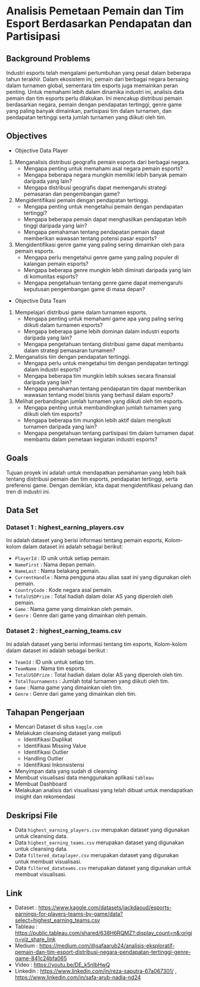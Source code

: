 # Analisis Pemetaan Pemain dan Tim Esport Berdasarkan Pendapatan dan Partisipasi

## **Background Problems**
Industri esports telah mengalami pertumbuhan yang pesat dalam beberapa tahun terakhir. Dalam ekosistem ini, pemain dari berbagai negara bersaing dalam turnamen global, sementara tim esports juga memainkan peran penting. Untuk memahami lebih dalam dinamika industri ini, analisis data pemain dan tim esports perlu dilakukan. Ini mencakup distribusi pemain berdasarkan negara, pemain dengan pendapatan tertinggi, genre game yang paling banyak dimainkan, partisipasi tim dalam turnamen, dan pendapatan tertinggi serta jumlah turnamen yang diikuti oleh tim.


## **Objectives**
- Objective Data Player
1. Menganalisis distribusi geografis pemain esports dari berbagai negara.
   - Mengapa penting untuk memahami asal negara pemain esports?
   - Mengapa beberapa negara mungkin memiliki lebih banyak pemain daripada yang lain?
   - Mengapa distribusi geografis dapat memengaruhi strategi pemasaran dan pengembangan game?
2. Mengidentifikasi pemain dengan pendapatan tertinggi.
   - Mengapa penting untuk mengetahui pemain dengan pendapatan tertinggi?
   - Mengapa beberapa pemain dapat menghasilkan pendapatan lebih tinggi daripada yang lain?
   - Mengapa pemahaman tentang pendapatan pemain dapat memberikan wawasan tentang potensi pasar esports?
3. Mengidentifikasi genre game yang paling sering dimainkan oleh para pemain esports.
   - Mengapa perlu mengetahui genre game yang paling populer di kalangan pemain esports?
   - Mengapa beberapa genre mungkin lebih diminati daripada yang lain di komunitas esports?
   - Mengapa pengetahuan tentang genre game dapat memengaruhi keputusan pengembangan game di masa depan?

- Objective Data Team
1. Mempelajari distribusi game dalam turnamen esports.
   - Mengapa penting untuk memahami game apa yang paling sering diikuti dalam turnamen esports?
   - Mengapa beberapa game lebih dominan dalam industri esports daripada yang lain?
   - Mengapa pengetahuan tentang distribusi game dapat membantu dalam strategi pemasaran turnamen?
2. Menganalisis tim dengan pendapatan tertinggi.
   - Mengapa perlu untuk mengetahui tim dengan pendapatan tertinggi dalam industri esports?
   - Mengapa beberapa tim mungkin lebih sukses secara finansial daripada yang lain?
   - Mengapa pemahaman tentang pendapatan tim dapat memberikan wawasan tentang model bisnis yang berhasil dalam esports?
3. Melihat perbandingan jumlah turnamen yang diikuti oleh tim esports.
   - Mengapa penting untuk membandingkan jumlah turnamen yang diikuti oleh tim esports?
   - Mengapa beberapa tim mungkin lebih aktif dalam mengikuti turnamen daripada yang lain?
   - Mengapa pengetahuan tentang partisipasi tim dalam turnamen dapat membantu dalam pemetaan kegiatan industri esports?

## **Goals**
Tujuan proyek ini adalah untuk mendapatkan pemahaman yang lebih baik tentang distribusi pemain dan tim esports, pendapatan tertinggi, serta preferensi game. Dengan demikian, kita dapat mengidentifikasi peluang dan tren di industri ini.

## **Data Set**
### Dataset 1 : highest_earning_players.csv
Ini adalah dataset yang berisi informasi tentang pemain esports, Kolom-kolom dalam dataset ini adalah sebagai berikut:

* `PlayerId` : ID unik untuk setiap pemain.
* `NameFirst` : Nama depan pemain.
* `NameLast` : Nama belakang pemain.
* `CurrentHandle` : Nama pengguna atau alias saat ini yang digunakan oleh pemain.
* `CountryCode` : Kode negara asal pemain.
* `TotalUSDPrize` : Total hadiah dalam dolar AS yang diperoleh oleh pemain.
* `Game` : Nama game yang dimainkan oleh pemain.
* `Genre` : Genre dari game yang dimainkan oleh pemain.

### Dataset 2 : highest_earning_teams.csv
Ini adalah dataset yang berisi informasi tentang tim esports, Kolom-kolom dalam dataset ini adalah sebagai berikut :

* `TeamId` : ID unik untuk setiap tim.
* `TeamName` : Nama tim esports.
* `TotalUSDPrize` : Total hadiah dalam dolar AS yang diperoleh oleh tim.
* `TotalTournaments` : Jumlah total turnamen yang diikuti oleh tim.
* `Game` : Nama game yang dimainkan oleh tim.
* `Genre` : Genre dari game yang dimainkan oleh tim.

## **Tahapan Pengerjaan**
* Mencari Dataset di situs `kaggle.com`
* Melakukan cleansing dataset yang meliputi
  - Identifikasi Duplikat
  - Identifikasi Missing Value
  - Identifikasi Outlier
  - Handling Outlier
  - Identifikasi Inkonsistensi
* Menyimpan data yang sudah di cleansing
* Membuat visualisasi data menggunakan aplikasi `tableau`
* Membuat Dashboard
* Melakukan analisis dari visualisasi yang telah dibuat untuk mendapatkan insight dan rekomendasi

## **Deskripsi File**
* Data `highest_earning_players.csv` merupakan dataset yang digunakan untuk cleansing data.
* Data `highest_earning_teams.csv` merupakan dataset yang digunakan untuk cleansing data.
* Data `filtered_dataplayer.csv` merupakan dataset yang digunakan untuk membuat visualisasi.
* Data `filtered_datateams.csv` merupakan dataset yang digunakan untuk membuat visualisasi.
  
## **Link**
* Dataset : https://www.kaggle.com/datasets/jackdaoud/esports-earnings-for-players-teams-by-game/data?select=highest_earning_teams.csv
* Tableau : https://public.tableau.com/shared/638H6RQMZ?:display_count=n&:origin=viz_share_link
* Medium : https://medium.com/@safaarub24/analisis-eksploratif-pemain-dan-tim-esport-distribusi-negara-pendapatan-tertinggi-genre-game-841c24bfa065
* Video : https://youtu.be/DE_k5nlbHwQ
* Linkedin : https://www.linkedin.com/in/reza-saputra-67a067301/ , https://www.linkedin.com/in/safa-arub-nadia-nd24


